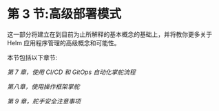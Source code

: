 # 第 3 节:高级部署模式

这一部分将建立在到目前为止所解释的基本概念的基础上，并将教你更多关于 Helm 应用程序管理的高级概念和可能性。

本节包括以下章节:

*第 7 章，使用 CI/CD 和 GitOps 自动化掌舵流程*

*第八章，使用操作框架掌舵*

*第 9 章，舵手安全注意事项*